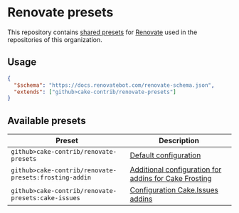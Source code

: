 # Renovate presets

This repository contains [shared presets] for [Renovate] used in the repositories of this organization.

## Usage

```json
{
  "$schema": "https://docs.renovatebot.com/renovate-schema.json",
  "extends": ["github>cake-contrib/renovate-presets"]
}
```

## Available presets

| Preset                                                | Description                                                                  |
|-------------------------------------------------------|------------------------------------------------------------------------------|
| `github>cake-contrib/renovate-presets`                | [Default configuration](default.json)                                        |
| `github>cake-contrib/renovate-presets:frosting-addin` | [Additional configuration for addins for Cake Frosting](frosting-addin.json) |
| `github>cake-contrib/renovate-presets:cake-issues`    | [Configuration Cake.Issues addins](cake-issues.json)                         |

[shared presets]: https://docs.renovatebot.com/config-presets/
[Renovate]: https://renovatebot.com/
